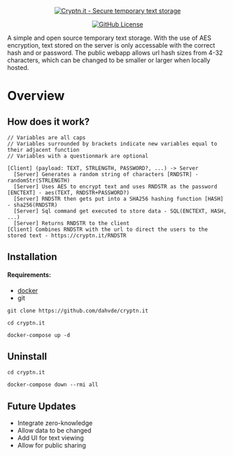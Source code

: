 <p align="center">
    <a href="https://cryptn.it" target="_blank" rel="noopener">
        <img src="https://i.imgur.com/DagbkPo.png" alt="Cryptn.it - Secure temporary text storage" />
    </a>
</p>

<p align="center">
	<a href="https://github.com/dahvde/cryptn.it/blob/main/LICENSE">
		<img alt="GitHub License" src="https://img.shields.io/github/license/dahvde/cryptn.it">
    </a>
</p>

A simple and open source temporary text storage. With the use of AES encryption, text stored on the server is only accessable with the correct hash and or password. The public webapp allows url hash sizes from 4-32 characters, which can be changed to be smaller or larger when locally hosted.

# Overview

## How does it work?

```
// Variables are all caps
// Variables surrounded by brackets indicate new variables equal to their adjacent function
// Variables with a questionmark are optional

[Client] (payload: TEXT, STRLENGTH, PASSWORD?, ...) -> Server
  [Server] Generates a random string of characters [RNDSTR] - randomStr(STRLENGTH)
  [Server] Uses AES to encrypt text and uses RNDSTR as the password [ENCTEXT] - aes(TEXT, RNDSTR+PASSWORD?)
  [Server] RNDSTR then gets put into a SHA256 hashing function [HASH] - sha256(RNDSTR)
  [Server] Sql command get executed to store data - SQL(ENCTEXT, HASH, ...)
  [Server] Returns RNDSTR to the client
[Client] Combines RNDSTR with the url to direct the users to the stored text - https://cryptn.it/RNDSTR
```

## Installation

#### Requirements:

- [docker](https://docs.docker.com/engine/install/)
- git

```
git clone https://github.com/dahvde/cryptn.it
```

```
cd cryptn.it
```

```
docker-compose up -d
```

## Uninstall

```
cd cryptn.it
```

```
docker-compose down --rmi all
```

## Future Updates

- Integrate zero-knowledge
- Allow data to be changed
- Add UI for text viewing
- Allow for public sharing
